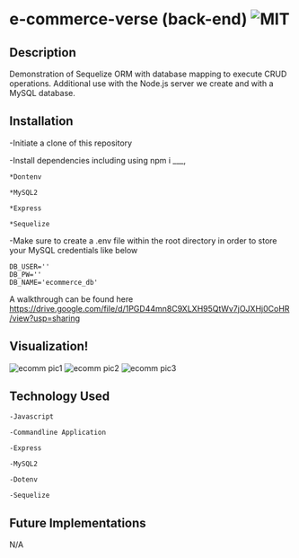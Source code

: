 # e-commerce-verse (back-end) ![MIT](https://img.shields.io/badge/license-MIT-green)

## Description 
Demonstration of Sequelize ORM with database mapping to execute CRUD operations. Additional use with the Node.js server we create and with a MySQL database.


## Installation
-Initiate a clone of this repository

-Install dependencies including using npm i ___,

    *Dontenv

    *MySQL2

    *Express

    *Sequelize
    
-Make sure to create a .env file within the root directory in
order to store your MySQL credentials like below

    DB_USER=''
    DB_PW=''
    DB_NAME='ecommerce_db'
    
A walkthrough can be found here https://drive.google.com/file/d/1PGD44mn8C9XLXH95QtWv7jOJXHj0CoHR/view?usp=sharing

## Visualization!
![ecomm pic1](https://user-images.githubusercontent.com/60993926/170890751-6d3f7be5-f889-4c96-9c50-4b78cca19258.png)
![ecomm pic2](https://user-images.githubusercontent.com/60993926/170890757-e3c78620-ef32-4f1a-b54b-ed4e4d3712d7.png)
![ecomm pic3](https://user-images.githubusercontent.com/60993926/170890760-8a02776c-730b-49d9-be28-1ac6bf51cb5e.png)

## Technology Used
    -Javascript
    
    -Commandline Application

    -Express

    -MySQL2

    -Dotenv

    -Sequelize
## Future Implementations
N/A
